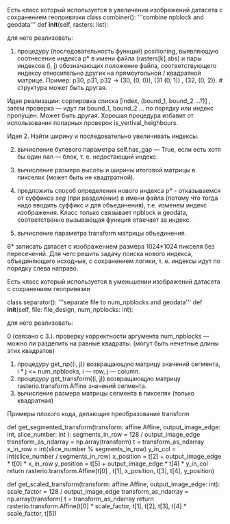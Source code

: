 Есть класс который используется в увеличении изображений датасета с сохранением геопривязки
class combiner():
'''combine npblock and geodata'''
	def __init__(self, rasters: list):

для него реализовать: 
1. процедуру (последовательность функций) positioning, выявляющую соотнесение индекса p* в имени файла (rasters[k].abs) и пары индексов (i, j) обозначающих положение файла, соответствующего индексу относительно других на прямоугольной / квадратной матрице.
Пример: p30, p31, p32 → (30, (0, 0)), (31 (0, 1)) , (32, (0, 2)). # структура может быть другая.

Идея реализации: сортировка списка [index, (bound_1, bound_2 …?)] , затем проверка — идут ли  bound_1, bound_2 … по порядку или индекс пропущен. Может быть другая. Хорошая процедура избавит от использования попарных проверок is_vertival_heighbours.

Идея 2. Найти ширину и последовательно увеличивать индексы. 

2. вычисление булевого параметра self.has_gap — True, если есть хотя бы один nan — блок, т. е. недостающий индекс.

3. вычисление размера высоты и ширины итоговой матрицы в пикселях (может быть не квадтратной).

4. предложить способ определения нового индекса p* - отказываемся от суффикса _seg_ (при разделении) в имени файла (потому что тогда надо вводить суффикс и для объединения), т.е. изменем индекс изображения.  Класс только связывает npblock и geodata, соответственно вызывающая функция отвечает за индекс. 

5. вычисление параметра transform матрицы объединения.

6* записать датасет с изображением размера 1024*1024 пикселя без пересечений. Для чего решить задачу поиска нового индекса, объединяющего исходные, с сохранением логики, т. е. индексы идут по порядку слева направо. 



Есть класс который используется в уменьшении изображений датасета с сохранением геопривязки

class separator():
'''separate file to num_npblocks and geodata'''
	def __init__(self, file: file_design, num_npblocks: int):

для него реализовать:

0 (связано с 3.). проверку корректности аргумента num_npblocks — можно ли разделить на равные квадраты.  (могут быть нечетные длины этих квадратов)
1. процедуру get_np((i, j))  возвращающую матрицу значений сегмента, i * j <= num_npblocks, i — row, j — column.
2. процедуру get_transform((i, j)) возвращающую матрицу rasterio.transform.Affine значений сегмента.
3. вычисление размера матрицы сегмента в пикселях (только квадратная)






Примеры плохого кода, делающие преобразование transform 

def get_segmented_transform(transform: affine.Affine, output_image_edge: int, slice_number: int ):
    segments_in_row = 128 / output_image_edge
    transform_as_ndarray = np.array(transform)
    t = transform_as_ndarray
    x_in_row = int(slice_number % segments_in_row)
    y_in_col = int(slice_number / segments_in_row)
    x_position = t[2] + output_image_edge * t[0] * x_in_row
    y_position = t[5] + output_image_edge * t[4] * y_in_col
    return rasterio.transform.Affine(t[0] , t[1], x_position, t[3], t[4], y_position)

def get_scaled_transform(transform: affine.Affine, output_image_edge: int):
    scale_factor = 128 / output_image_edge
    transform_as_ndarray = np.array(transform)
    t = transform_as_ndarray
    return rasterio.transform.Affine(t[0] * scale_factor, t[1], t[2], t[3], t[4] * scale_factor, t[5])
